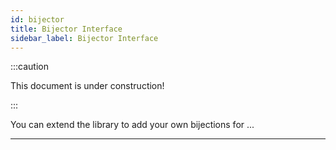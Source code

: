 ```yaml
---
id: bijector
title: Bijector Interface
sidebar_label: Bijector Interface
---
```


:::caution

This document is under construction!

:::

You can extend the library to add your own bijections for ...

---
